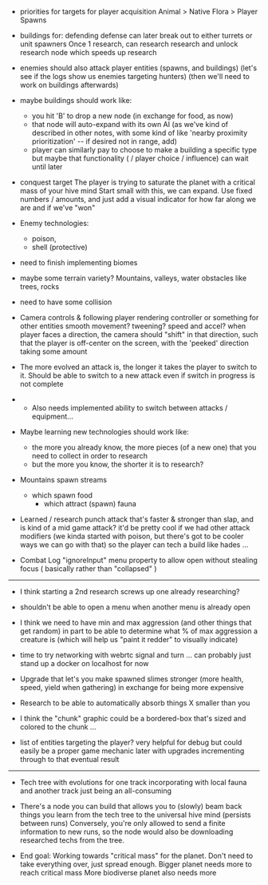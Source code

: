 - priorities for targets for player acquisition
    Animal > Native Flora > Player Spawns

- buildings for: defending
    defense can later break out to either turrets or unit spawners
    Once 1 research, can research research and unlock research node which speeds up research

- enemies should also attack player entities (spawns, and buildings)
    (let's see if the logs show us enemies targeting hunters)
    (then we'll need to work on buildings afterwards)

- maybe buildings should work like:
    - you hit 'B' to drop a new node (in exchange for food, as now)
    - that node will auto-expand with its own AI (as we've kind of described in other notes,
        with some kind of like 'nearby proximity prioritization' -- if desired not in range, add)
    - player can similarly pay to choose to make a building a specific type
        but maybe that functionality ( / player choice / influence) can wait until later

- conquest target
    The player is trying to saturate the planet with a critical mass of your hive mind
    Start small with this, we can expand.
    Use fixed numbers / amounts,
    and just add a visual indicator for how far along we are
    and if we've "won"

- Enemy technologies:
    - poison,
    - shell (protective)

- need to finish implementing biomes

- maybe some terrain variety? Mountains, valleys, water
    obstacles like trees, rocks

- need to have some collision

- Camera controls & following player
    rendering controller or something for other entities
    smooth movement? tweening? speed and accel?
    when player faces a direction, the camera should "shift" in that direction, such that the player is off-center on the screen, with the 'peeked' direction taking some amount

- The more evolved an attack is, the longer it takes the player to switch to it.
Should be able to switch to a new attack even if switch in progress is not complete
- - Also needs implemented ability to switch between attacks / equipment...

- Maybe learning new technologies should work like:
    - the more you already know, the more pieces (of a new one) that you need to collect in order to research
    - but the more you know, the shorter it is to research?

- Mountains spawn streams
    - which spawn food
        - which attract (spawn) fauna

- Learned / research punch attack that's faster & stronger than slap, and is kind of a mid game attack?
    it'd be pretty cool if we had other attack modifiers 
    (we kinda started with poison, but there's got to be cooler ways we can go with that)
    so the player can tech a build like hades ...

- Combat Log "ignoreInput" menu property to allow open without stealing focus
    ( basically rather than "collapsed" )

---

- I think starting a 2nd research screws up one already researching?

- shouldn't be able to open a menu when another menu is already open

- I think we need to have min and max aggression (and other things that get random)
in part to be able to determine what % of max aggression a creature is
(which will help us "paint it redder" to visually indicate)

- time to try networking with webrtc signal and turn ... can probably just stand up a docker on localhost for now

- Upgrade that let's you make spawned slimes stronger (more health, speed, yield when gathering) in exchange for being more expensive

- Research to be able to automatically absorb things X smaller than you

- I think the "chunk" graphic could be a bordered-box that's sized and colored to the chunk ...

- list of entities targeting the player?
    very helpful for debug
    but could easily be a proper game mechanic later
    with upgrades incrementing through to that eventual result

---

- Tech tree with evolutions for one track incorporating with local fauna
    and another track just being an all-consuming

- There's a node you can build that allows you to (slowly) beam back things you learn from the tech tree to the universal hive mind (persists between runs)
    Conversely, you're only allowed to send a finite information to new runs, so the node would also be downloading researched techs from the tree.

- End goal:
    Working towards "critical mass" for the planet. Don't need to take everything over, just spread enough. 
    Bigger planet needs more to reach critical mass 
    More biodiverse planet also needs more
    